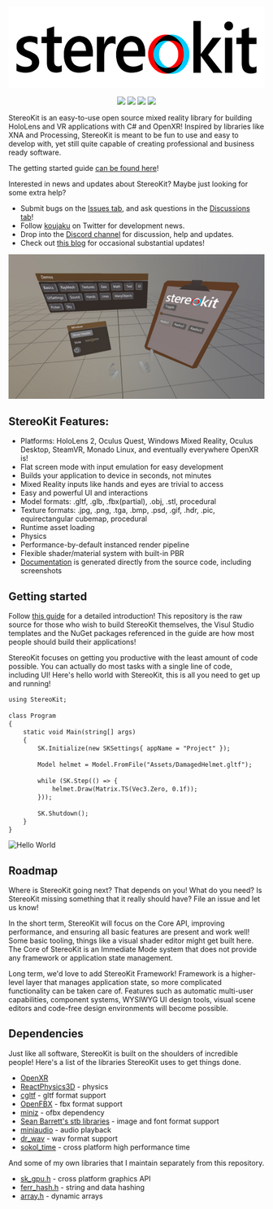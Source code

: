 <p align="center"><img src="/Tools/img/StereoKitWide.svg" alt="StereoKit Logo" height="160"></p>
<p align="center">
    <a href="https://github.com/maluoi/stereokit/branches"><img src="https://img.shields.io/github/last-commit/maluoi/stereokit/develop" /></a>
    <a href="https://tldrlegal.com/license/mit-license"><img src="https://img.shields.io/github/license/maluoi/stereokit" /></a>
    <a href="https://www.nuget.org/packages/StereoKit/"><img src="https://img.shields.io/nuget/v/StereoKit" /></a>
    <a href="https://marketplace.visualstudio.com/items?itemName=NickKlingensmith.StereoKitTemplates"><img src="https://img.shields.io/visual-studio-marketplace/i/NickKlingensmith.StereoKitTemplates" /></a>
</p>

StereoKit is an easy-to-use open source mixed reality library for building HoloLens and VR applications with C# and OpenXR! Inspired by libraries like XNA and Processing, StereoKit is meant to be fun to use and easy to develop with, yet still quite capable of creating professional and business ready software.

The getting started guide [can be found here](https://stereokit.net/Pages/Guides/Getting-Started.html)!

Interested in news and updates about StereoKit? Maybe just looking for some extra help?
- Submit bugs on the [Issues tab](https://github.com/maluoi/StereoKit/issues), and ask questions in the [Discussions tab](https://github.com/maluoi/StereoKit/discussions)!
- Follow [koujaku](https://twitter.com/koujaku/) on Twitter for development news.
- Drop into the [Discord channel](https://discord.gg/jtZpfS7nyK) for discussion, help and updates.
- Check out [this blog](https://playdeck.net/project/stereokit) for occasional substantial updates!

![Screenshot](/Tools/img/FeatureImage.jpg)

## StereoKit Features:
- Platforms: HoloLens 2, Oculus Quest, Windows Mixed Reality, Oculus Desktop, SteamVR, Monado Linux, and eventually everywhere OpenXR is!
- Flat screen mode with input emulation for easy development
- Builds your application to device in seconds, not minutes
- Mixed Reality inputs like hands and eyes are trivial to access
- Easy and powerful UI and interactions
- Model formats: .gltf, .glb, .fbx(partial), .obj, .stl, procedural
- Texture formats: .jpg, .png, .tga, .bmp, .psd, .gif, .hdr, .pic, equirectangular cubemap, procedural
- Runtime asset loading
- Physics
- Performance-by-default instanced render pipeline
- Flexible shader/material system with built-in PBR
- [Documentation](https://stereokit.net/) is generated directly from the source code, including screenshots

## Getting started

Follow [this guide](https://stereokit.net/Pages/Guides/Getting-Started.html) for a detailed introduction! This repository is the raw source for those who wish to build StereoKit themselves, the Visul Studio templates and the NuGet packages referenced in the guide are how most people should build their applications! 

StereoKit focuses on getting you productive with the least amount of code possible. You can actually do most tasks with a single line of code, including UI! Here's hello world with StereoKit, this is all you need to get up and running!

```CSharp
using StereoKit;

class Program
{
	static void Main(string[] args)
	{
		SK.Initialize(new SKSettings{ appName = "Project" });

		Model helmet = Model.FromFile("Assets/DamagedHelmet.gltf");

		while (SK.Step(() => {
			helmet.Draw(Matrix.TS(Vec3.Zero, 0.1f));
		}));

		SK.Shutdown();
	}
}
```
![Hello World](/Tools/img/StereoKitMin.gif)

## Roadmap

Where is StereoKit going next? That depends on you! What do you need? Is StereoKit missing something that it really should have? File an issue and let us know!

In the short term, StereoKit will focus on the Core API, improving performance, and ensuring all basic features are present and work well! Some basic tooling, things like a visual shader editor might get built here. The Core of StereoKit is an Immediate Mode system that does not provide any framework or application state management.

Long term, we'd love to add StereoKit Framework! Framework is a higher-level layer that manages application state, so more complicated functionality can be taken care of. Features such as automatic multi-user capabilities, component systems, WYSIWYG UI design tools, visual scene editors and code-free design environments will become possible.

## Dependencies

Just like all software, StereoKit is built on the shoulders of incredible people! Here's a list of the libraries StereoKit uses to get things done.

- [OpenXR](https://www.khronos.org/openxr/)
- [ReactPhysics3D](https://www.reactphysics3d.com/) - physics
- [cgltf](https://github.com/jkuhlmann/cgltf) - gltf format support
- [OpenFBX](https://github.com/nem0/OpenFBX) - fbx format support
- [miniz](https://github.com/richgel999/miniz) - ofbx dependency
- [Sean Barrett's stb libraries](https://github.com/nothings/stb) - image and font format support
- [miniaudio](https://github.com/dr-soft/miniaudio) - audio playback
- [dr_wav](https://mackron.github.io/dr_wav) - wav format support
- [sokol_time](https://github.com/floooh/sokol) - cross platform high performance time

And some of my own libraries that I maintain separately from this repository.

- [sk_gpu.h](https://github.com/maluoi/sk_gpu) - cross platform graphics API
- [ferr_hash.h](https://github.com/maluoi/header-libs) - string and data hashing
- [array.h](https://github.com/maluoi/header-libs) - dynamic arrays
